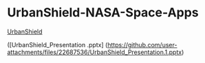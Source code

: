 # UrbanShield-NASA-Space-Apps
[UrbanShield](https://github.com/user-attachments/files/22686754/proje.docx)

([UrbanShield_Presentation .pptx]
(https://github.com/user-attachments/files/22687536/UrbanShield_Presentation.1.pptx)
